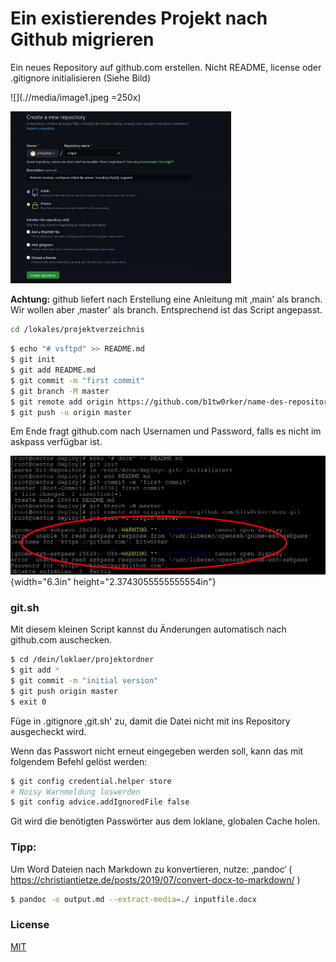 # Ein existierendes Projekt nach Github migrieren

Ein neues Repository auf github.com erstellen. Nicht README, license
oder .gitignore initialisieren (Siehe Bild)

![](.//media/image1.jpeg =250x)

<img src="media/image1.jpeg" width="70%">

**Achtung:** github liefert nach Erstellung eine Anleitung mit ‚main'
als branch. Wir wollen aber ‚master' als branch. Entsprechend ist das
Script angepasst.

```bash
cd /lokales/projektverzeichnis
```

```bash
$ echo "# vsftpd" >> README.md
$ git init
$ git add README.md
$ git commit -m "first commit"
$ git branch -M master
$ git remote add origin https://github.com/b1tw0rker/name-des-repository.git
$ git push -u origin master
```



Em Ende fragt github.com nach Usernamen und Password, falls es nicht im
askpass verfügbar ist.

![](.//media/image2.jpg){width="6.3in" height="2.3743055555555554in"}

### git.sh
Mit diesem kleinen Script kannst du Änderungen automatisch nach
github.com auschecken.


```bash
$ cd /dein/loklaer/projektordner
$ git add *
$ git commit -m "initial version"
$ git push origin master
$ exit 0
```

Füge in .gitignore ‚git.sh' zu, damit die Datei nicht mit ins Repository
ausgecheckt wird.


Wenn das Passwort nicht erneut eingegeben werden soll, kann das mit
folgendem Befehl gelöst werden:


```bash
$ git config credential.helper store
# Noisy Warnmeldung loswerden
$ git config advice.addIgnoredFile false
```


Git wird die benötigten Passwörter aus dem loklane, globalen Cache
holen.

### Tipp:
Um Word Dateien nach Markdown zu konvertieren, nutze: ‚pandoc‘ 
( https://christiantietze.de/posts/2019/07/convert-docx-to-markdown/ )


```bash
$ pandoc -o output.md --extract-media=./ inputfile.docx
```


### License
[MIT](https://choosealicense.com/licenses/mit/)